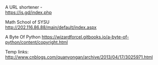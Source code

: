 A URL shortener -   
https://is.gd/index.php

Math School of SYSU  
http://202.116.86.88/main/default/index.aspx  

A Byte Of Python
https://wizardforcel.gitbooks.io/a-byte-of-python/content/copyright.html  

Temp links:  
http://www.cnblogs.com/quanyongan/archive/2013/04/17/3025971.html  

